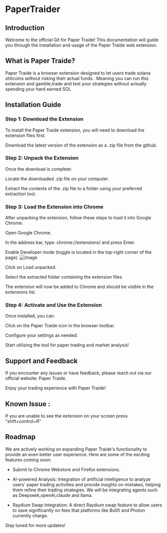 # PaperTraider



## Introduction

Welcome to the official Git for Paper Traide! This documentation will guide you through the installation and usage of the Paper Traide web extension.

## What is Paper Traide?
Paper Traide is a browser extension designed to let users trade solana shitcoins without risking their actual funds . Meaning you can run this extension and gamble,trade and test your strategies without actually spending your hard earned SOL

## Installation Guide

### Step 1: Download the Extension

To install the Paper Traide extension, you will need to download the extension files first.

Download the latest version of the extension as a .zip file from the github.

### Step 2: Unpack the Extension

Once the download is complete:

Locate the downloaded .zip file on your computer.

Extract the contents of the .zip file to a folder using your preferred extraction tool.

### Step 3: Load the Extension into Chrome

After unpacking the extension, follow these steps to load it into Google Chrome:

Open Google Chrome.

In the address bar, type: chrome://extensions/ and press Enter.

Enable Developer mode (toggle is located in the top-right corner of the page).
![image](https://github.com/user-attachments/assets/49541769-391a-4845-812d-207e3666a903)


Click on Load unpacked.

Select the extracted folder containing the extension files.

The extension will now be added to Chrome and should be visible in the extensions list.

### Step 4: Activate and Use the Extension

Once installed, you can:

Click on the Paper Traide icon in the browser toolbar.

Configure your settings as needed.

Start utilizing the tool for paper trading and market analysis!

## Support and Feedback

If you encounter any issues or have feedback, please reach out via our official website: Paper Traide.

Enjoy your trading experience with Paper Traide!

## Known Issue :
If you are unable to see the extension on your screen press "shift+control+R" 

## Roadmap

We are actively working on expanding Paper Traide's functionality to provide an even better user experience. Here are some of the exciting features coming soon:

* Submit to Chrome Webstore and Firefox extensions.

* AI-powered Analysis: Integration of artificial intelligence to analyze users' paper trading activities and provide insights on mistakes, helping them refine their trading strategies. We will be integrating agents such as Deepseek,openAi,claude and llama.

* Raydium Swap Integration: A direct Raydium swap feature to allow users to save significantly on fees that platforms like BullX and Photon currently charge.

Stay tuned for more updates!
